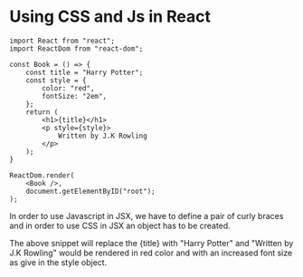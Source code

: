 # Using CSS and Js in React

```
import React from "react";
import ReactDom from "react-dom";

const Book = () => {
    const title = "Harry Potter";
    const style = {
        color: "red",
        fontSize: "2em",
    };
    return (
        <h1>{title}</h1>
        <p style={style}>
            Written by J.K Rowling
        </p>
    );
}

ReactDom.render(
    <Book />,
    document.getElementByID("root");
);
```

In order to use Javascript in JSX, we have to define a pair of curly braces and in order to use CSS in JSX an object has to be created.

The above snippet will replace the {title} with "Harry Potter" and "Written by J.K Rowling" would be rendered in red color and with an increased font size as give in the style object.
